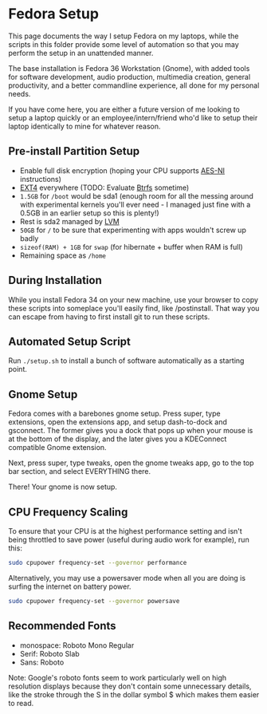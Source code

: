 # Fedora Setup

This page documents the way I setup Fedora on my laptops, while the scripts in
this folder provide some level of automation so that you may perform the setup
in an unattended manner.

The base installation is Fedora 36 Workstation (Gnome), with added tools for
software development, audio production, multimedia creation, general
productivity, and a better commandline experience, all done for my personal
needs.

If you have come here, you are either a future version of me looking to setup a
laptop quickly or an employee/intern/friend who'd like to setup their laptop
identically to mine for whatever reason.

## Pre-install Partition Setup

* Enable full disk encryption (hoping your CPU supports
  [AES-NI](https://en.wikipedia.org/wiki/AES_instruction_set) instructions)
* [EXT4](https://en.wikipedia.org/wiki/Ext4) everywhere (TODO: Evaluate
  [Btrfs](https://en.wikipedia.org/wiki/Btrfs) sometime)
* `1.5GB` for `/boot` would be sda1 (enough room for all the messing around with
  experimental kernels you'll ever need - I managed just fine with a 0.5GB in an
  earlier setup so this is plenty!)
* Rest is sda2 managed by
  [LVM](https://en.wikipedia.org/wiki/Logical_Volume_Manager_(Linux))
* `50GB` for `/` to be sure that experimenting with apps wouldn't screw up badly
* `sizeof(RAM) + 1GB` for `swap` (for hibernate + buffer when RAM is full)
* Remaining space as `/home`

## During Installation

While you install Fedora 34 on your new machine, use your browser to copy these
scripts into someplace you'll easily find, like /postinstall. That way you can
escape from having to first install git to run these scripts.

## Automated Setup Script

Run `./setup.sh` to install a bunch of software automatically as a starting
point.

## Gnome Setup

Fedora comes with a barebones gnome setup. Press super, type extensions, open
the extensions app, and setup dash-to-dock and gsconnect. The former gives you
a dock that pops up when your mouse is at the bottom of the display, and the
later gives you a KDEConnect compatible Gnome extension.

Next, press super, type tweaks, open the gnome tweaks app, go to the top bar
section, and select EVERYTHING there.

There! Your gnome is now setup.


## CPU Frequency Scaling

To ensure that your CPU is at the highest performance setting and isn't being
throttled to save power (useful during audio work for example), run this:

```bash
sudo cpupower frequency-set --governor performance
```

Alternatively, you may use a powersaver mode when all you are doing is surfing
the internet on battery power.

```bash
sudo cpupower frequency-set --governor powersave
```

## Recommended Fonts

* monospace: Roboto Mono Regular
* Serif: Roboto Slab
* Sans: Roboto

Note: Google's roboto fonts seem to work particularly well on high resolution
displays because they don't contain some unnecessary details, like the stroke
through the S in the dollar symbol $ which makes them easier to read.

